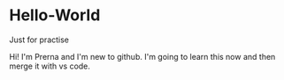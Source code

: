 # Hello-World
Just for practise

Hi! I'm Prerna and I'm new to github. 
I'm going to learn this now and then merge it with vs code.
